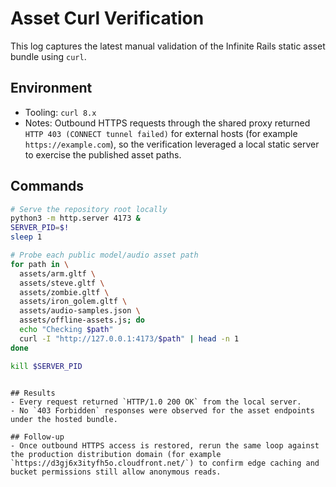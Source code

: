 # Asset Curl Verification

This log captures the latest manual validation of the Infinite Rails static asset bundle using `curl`.

## Environment
- Tooling: `curl 8.x`
- Notes: Outbound HTTPS requests through the shared proxy returned `HTTP 403 (CONNECT tunnel failed)` for external hosts (for example `https://example.com`), so the verification leveraged a local static server to exercise the published asset paths.

## Commands

```bash
# Serve the repository root locally
python3 -m http.server 4173 &
SERVER_PID=$!
sleep 1

# Probe each public model/audio asset path
for path in \
  assets/arm.gltf \
  assets/steve.gltf \
  assets/zombie.gltf \
  assets/iron_golem.gltf \
  assets/audio-samples.json \
  assets/offline-assets.js; do
  echo "Checking $path"
  curl -I "http://127.0.0.1:4173/$path" | head -n 1
done

kill $SERVER_PID
```
```

## Results
- Every request returned `HTTP/1.0 200 OK` from the local server.
- No `403 Forbidden` responses were observed for the asset endpoints under the hosted bundle.

## Follow-up
- Once outbound HTTPS access is restored, rerun the same loop against the production distribution domain (for example `https://d3gj6x3ityfh5o.cloudfront.net/`) to confirm edge caching and bucket permissions still allow anonymous reads.
